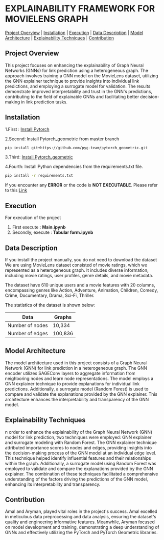 # EXPLAINABILITY FRAMEWORK FOR MOVIELENS GRAPH

[Project Overview](#project-overview) | [Installation](#installation) | [Execution](#execution) | [Data Description](#data-description) |  [Model Architecture](#model-architecture) | [Explainability Techniques](#explainability-techniques) | [Contribution](#contribution)

## Project Overview

This project focuses on enhancing the explainability of Graph Neural Networks (GNNs) for link prediction using a heterogeneous graph. The approach involves training a GNN model on the MovieLens dataset, utilizing the GNN explainer technique to provide insights into individual link predictions, and employing a surrogate model for validation. The results demonstrate improved interpretability and trust in the GNN's predictions, contributing to the field of explainable GNNs and facilitating better decision-making in link prediction tasks.

## Installation

1.First : [Install Pytorch](https://pytorch.org/get-started/locally/) 

2.Second: Install Pytorch_geometric from master branch
```bash
pip install git+https://github.com/pyg-team/pytorch_geometric.git
```
3.Third: [Install Pytorch_geometric](https://pytorch-geometric.readthedocs.io/en/latest/install/installation.html)

4.Fourth: Install Python dependencies from the requirements.txt file.
```bash
pip install -r requirements.txt
```
If you encounter any **ERROR** or the code is **NOT EXECUTABLE**. Please refer to this [Link](https://colab.research.google.com/drive/19gCLvZi77ih5hTSAjUbHISmX-I9fi12m?usp=sharing)

## Execution 
For execution of the project 
1. First execute : **Main.ipynb**
2. Secondly, execute : **Tabular form.ipynb**

## Data Description
If you install the project manually, you do not need to download the dataset 
We are using MovieLens dataset consisted of movie ratings, which we represented as a heterogeneous graph. It includes diverse information, including movie ratings, user profiles, genre details, and movie metadata.

The dataset have 610 unique users and a movie features with 20 columns, encompassing genres like Action, Adventure, Animation, Children, Comedy, Crime, Documentary, Drama, Sci-Fi, Thriller.

The statistics of the dataset is shown below:

| Data  | Graphs  |
|-------|--------|
| Number of nodes | 10,334  |  
| Number of edges | 100,836  |   


## Model Architecture

The model architecture used in this project consists of a Graph Neural Network (GNN) for link prediction in a heterogeneous graph. 
The GNN encoder utilizes SAGEConv layers to aggregate information from neighboring nodes and learn node representations. 
The model employs a GNN explainer technique to provide explanations for individual link predictions. 
Additionally, a surrogate model (Random Forest) is used to compare and validate the explanations provided by the GNN explainer. 
This architecture enhances the interpretability and transparency of the GNN model.

## Explainability Techniques

n order to enhance the explainability of the Graph Neural Network (GNN) model for link prediction, two techniques were employed: GNN explainer and surrogate modeling with Random Forest. The GNN explainer technique attributed importance scores to nodes and edges, providing insights into the decision-making process of the GNN model at an individual edge level. This technique helped identify influential features and their relationships within the graph. Additionally, a surrogate model using Random Forest was employed to validate and compare the explanations provided by the GNN explainer. The combination of these techniques facilitated a comprehensive understanding of the factors driving the predictions of the GNN model, enhancing its interpretability and transparency.

## Contribution

Amal and Aryman, played vital roles in the project's success. Amal excelled in meticulous data preprocessing and data analysis, ensuring the dataset's quality and engineering informative features. Meanwhile, Aryman focused on model development and training, demonstrating a deep understanding of GNNs and effectively utilizing the PyTorch and PyTorch Geometric libraries.
